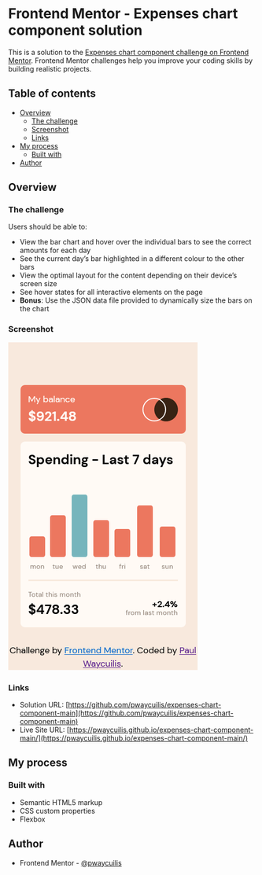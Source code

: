 # Frontend Mentor - Expenses chart component solution

This is a solution to the [Expenses chart component challenge on Frontend Mentor](https://www.frontendmentor.io/challenges/expenses-chart-component-e7yJBUdjwt). Frontend Mentor challenges help you improve your coding skills by building realistic projects. 

## Table of contents

- [Overview](#overview)
  - [The challenge](#the-challenge)
  - [Screenshot](#screenshot)
  - [Links](#links)
- [My process](#my-process)
  - [Built with](#built-with)
- [Author](#author)

## Overview

### The challenge

Users should be able to:

- View the bar chart and hover over the individual bars to see the correct amounts for each day
- See the current day’s bar highlighted in a different colour to the other bars
- View the optimal layout for the content depending on their device’s screen size
- See hover states for all interactive elements on the page
- **Bonus**: Use the JSON data file provided to dynamically size the bars on the chart

### Screenshot

![](./screenshots/expenses-chart-component-main_mobile-screenshot.png)


### Links

- Solution URL: [https://github.com/pwaycuilis/expenses-chart-component-main](https://github.com/pwaycuilis/expenses-chart-component-main)
- Live Site URL: [https://pwaycuilis.github.io/expenses-chart-component-main/](https://pwaycuilis.github.io/expenses-chart-component-main/)

## My process

### Built with

- Semantic HTML5 markup
- CSS custom properties
- Flexbox


## Author


- Frontend Mentor - [@pwaycuilis](https://www.frontendmentor.io/profile/pwaycuilis)




